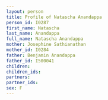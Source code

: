 ```yaml
---
layout: person
title: Profile of Natascha Anandappa
person_id: I0287
first_name: Natascha
last_name: Anandappa
full_name: Natascha Anandappa
mother: Josephine Sathianathan
mother_id: I0284
father: Benjamin Anandappa
father_id: I500041
children:
children_ids:
partners:
partner_ids:
sex: F
---
```


